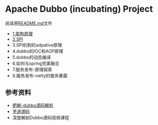 # Apache Dubbo (incubating) Project

阅读原[README.md](./-README.md)文件

- [1.架构原理](./document/1.架构原理.md)
- [2.SPI](./document/2.SPI.md)
- 3.SPI机制的adpative原理
- 4.dubbo的IOC和AOP原理
- 5.dubbo的动态编译
- 6.如何与spring完美融合
- 7.服务发布-原理探索
- 8.服务发布-netty的服务暴露

## 参考资料
- [肥朝-dubbo源码解析](https://www.jianshu.com/nb/6137390)
- [芋道源码](http://svip.iocoder.cn/categories/Dubbo/)
- 深度解剖Dubbo源码视频课程